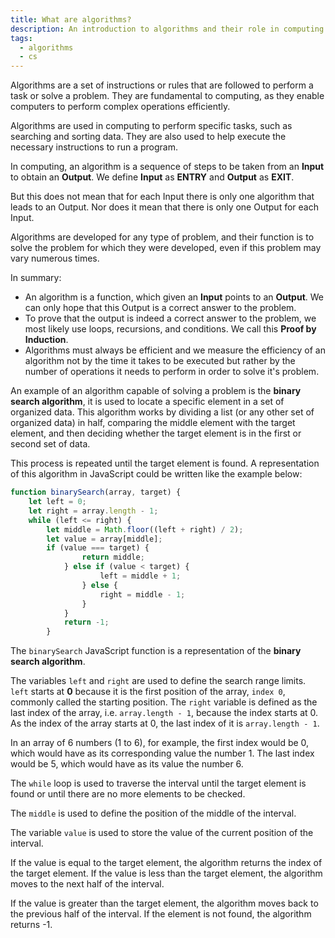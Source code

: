 ```yaml
---
title: What are algorithms?
description: An introduction to algorithms and their role in computing.
tags:
  - algorithms
  - cs
---
```

Algorithms are a set of instructions or rules that are followed to perform a task or solve a problem. They are fundamental to computing, as they enable computers to perform complex operations efficiently.

Algorithms are used in computing to perform specific tasks, such as searching and sorting data. They are also used to help execute the necessary instructions to run a program.

In computing, an algorithm is a sequence of steps to be taken from an **Input** to obtain an **Output**. We define **Input** as **ENTRY** and **Output** as **EXIT**.

But this does not mean that for each Input there is only one algorithm that leads to an Output. Nor does it mean that there is only one Output for each Input.

Algorithms are developed for any type of problem, and their function is to solve the problem for which they were developed, even if this problem may vary numerous times.

In summary:

- An algorithm is a function, which given an **Input** points to an **Output**. We can only hope that this Output is a correct answer to the problem.
- To prove that the output is indeed a correct answer to the problem, we most likely use loops, recursions, and conditions. We call this **Proof by Induction**.
- Algorithms must always be efficient and we measure the efficiency of an algorithm not by the time it takes to be executed but rather by the number of operations it needs to perform in order to solve it's problem.

An example of an algorithm capable of solving a problem is the **binary search algorithm**, it is used to locate a specific element in a set of organized data. This algorithm works by dividing a list (or any other set of organized data) in half, comparing the middle element with the target element, and then deciding whether the target element is in the first or second set of data.

This process is repeated until the target element is found. A representation of this algorithm in JavaScript could be written like the example below:

``` js
function binarySearch(array, target) {
	let left = 0;
	let right = array.length - 1;
	while (left <= right) {
		let middle = Math.floor((left + right) / 2);
		let value = array[middle];
		if (value === target) {
				return middle;
			} else if (value < target) {
					left = middle + 1;
				} else {
					right = middle - 1;
				}
			}	
			return -1;
		}
```

The `binarySearch` JavaScript function is a representation of the **binary search algorithm**.

The variables `left` and `right` are used to define the search range limits. `left` starts at **0** because it is the first position of the array, `index 0`, commonly called the starting position. The `right` variable is defined as the last index of the array, i.e. `array.length - 1`, because the index starts at 0. As the index of the array starts at 0, the last index of it is `array.length - 1`.

In an array of 6 numbers (1 to 6), for example, the first index would be 0, which would have as its corresponding value the number 1. The last index would be 5, which would have as its value the number 6.

The `while` loop is used to traverse the interval until the target element is found or until there are no more elements to be checked.

The `middle` is used to define the position of the middle of the interval.

The variable `value` is used to store the value of the current position of the interval.

If the value is equal to the target element, the algorithm returns the index of the target element. If the value is less than the target element, the algorithm moves to the next half of the interval.

If the value is greater than the target element, the algorithm moves back to the previous half of the interval. If the element is not found, the algorithm returns -1.